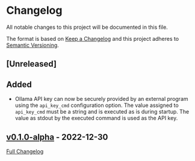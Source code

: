 <!-- markdownlint-disable MD024 -->
# Changelog

All notable changes to this project will be documented in this file.

The format is based on [Keep a Changelog](http://keepachangelog.com/en/1.0.0/) and this project adheres to [Semantic Versioning](http://semver.org).

## [Unreleased]

## Added

- Ollama API key can now be securely provided by an external program using the
  `api_key_cmd` configuration option. The value assigned to `api_key_cmd` must
  be a string and is executed as is during startup. The value as stdout by the
  executed command is used as the API key.

## [v0.1.0-alpha](https://github.com/jackMort/OGPT.nvim/tree/v0.1.0-alpha) - 2022-12-30

[Full Changelog](https://github.com/jackMort/OGPT.nvim/compare/19e3f193c38dcc9be56eff71716b7ac2b582f49b...v0.1.0-alpha)
